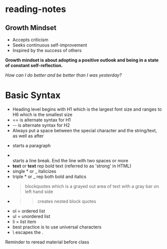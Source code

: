 # reading-notes

## Growth Mindset

- Accepts criticism
- Seeks continuous self-improvement
- Inspired by the success of others

**Growth mindset is about adopting a positive outlook and being in a state of constant self-reflection.**

*How can I do better and be better than I was yesterday?*


# Basic Syntax

- Heading level begins with H1 which is the largest font size and ranges to H6 which is the smallest size
- == is alternate syntax for H1
- -- is alternate syntax for H2
- Always put a space between the special character and the string/text, as well as after
- <p> starts a paragraph
- <br> starts a line break. End the line with two spaces or more
- **text** or __text__ rep bold text (referred to as 'strong' in HTML) 
- single * or _ italicizes 
- triple * or _ rep both bold and italics
- > blockquotes which is a grayed out area of text with a gray bar on left hand side
- >> creates nested block quotes  
- ol = ordered list
- ul = unordered list
- li = list item
- best practice is to use universal characters
- \ escapes the .

Reminder to reread material before class


